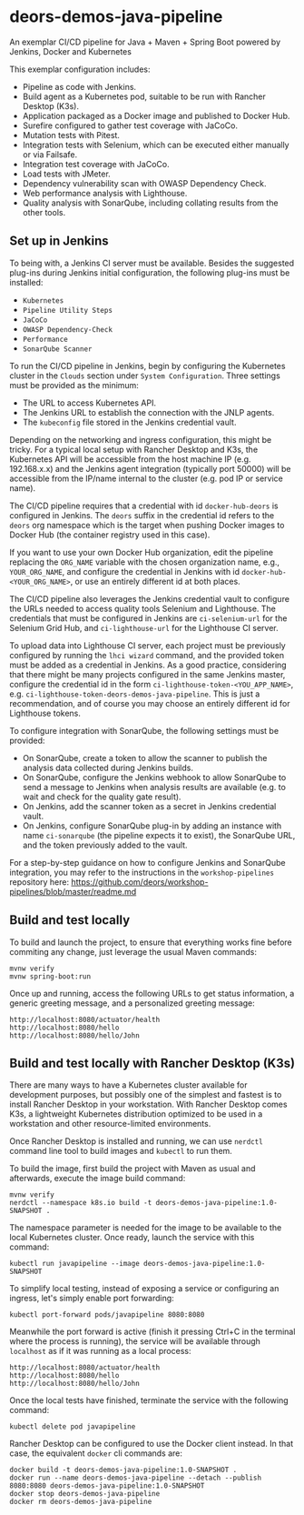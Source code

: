 # deors-demos-java-pipeline

An exemplar CI/CD pipeline for Java + Maven + Spring Boot powered by Jenkins, Docker and Kubernetes

This exemplar configuration includes:

- Pipeline as code with Jenkins.
- Build agent as a Kubernetes pod, suitable to be run with Rancher Desktop (K3s).
- Application packaged as a Docker image and published to Docker Hub.
- Surefire configured to gather test coverage with JaCoCo.
- Mutation tests with Pitest.
- Integration tests with Selenium, which can be executed either manually or via Failsafe.
- Integration test coverage with JaCoCo.
- Load tests with JMeter.
- Dependency vulnerability scan with OWASP Dependency Check.
- Web performance analysis with Lighthouse.
- Quality analysis with SonarQube, including collating results from the other tools.

## Set up in Jenkins

To being with, a Jenkins CI server must be available. Besides the suggested plug-ins during Jenkins initial configuration, the following plug-ins must be installed:

- `Kubernetes`
- `Pipeline Utility Steps`
- `JaCoCo`
- `OWASP Dependency-Check`
- `Performance`
- `SonarQube Scanner`

To run the CI/CD pipeline in Jenkins, begin by configuring the Kubernetes cluster in the `Clouds` section under `System Configuration`. Three settings must be provided as the minimum:

- The URL to access Kubernetes API.
- The Jenkins URL to establish the connection with the JNLP agents.
- The `kubeconfig` file stored in the Jenkins credential vault.

Depending on the networking and ingress configuration, this might be tricky. For a typical local setup with Rancher Desktop and K3s, the Kubernetes API will be accessible from the host machine IP (e.g. 192.168.x.x) and the Jenkins agent integration (typically port 50000) will be accessible from the IP/name internal to the cluster (e.g. pod IP or service name).

The CI/CD pipeline requires that a credential with id `docker-hub-deors` is configured in Jenkins. The `deors` suffix in the credential id refers to the `deors` org namespace which is the target when pushing Docker images to Docker Hub (the container registry used in this case).

If you want to use your own Docker Hub organization, edit the pipeline replacing the `ORG_NAME` variable with the chosen organization name, e.g., `YOUR_ORG_NAME`, and configure the credential in Jenkins with id `docker-hub-<YOUR_ORG_NAME>`, or use an entirely different id at both places.

The CI/CD pipeline also leverages the Jenkins credential vault to configure the URLs needed to access quality tools Selenium and Lighthouse. The credentials that must be configured in Jenkins are `ci-selenium-url` for the Selenium Grid Hub, and `ci-lighthouse-url` for the Lighthouse CI server.

To upload data into Lighthouse CI server, each project must be previously configured by running the `lhci wizard` command, and the provided token must be added as a credential in Jenkins. As a good practice, considering that there might be many projects configured in the same Jenkins master, configure the credential id in the form `ci-lighthouse-token-<YOU_APP_NAME>`, e.g. `ci-lighthouse-token-deors-demos-java-pipeline`. This is just a recommendation, and of course you may choose an entirely different id for Lighthouse tokens.

To configure integration with SonarQube, the following settings must be provided:

- On SonarQube, create a token to allow the scanner to publish the analysis data collected during Jenkins builds.
- On SonarQube, configure the Jenkins webhook to allow SonarQube to send a message to Jenkins when analysis results are available (e.g. to wait and check for the quality gate result).
- On Jenkins, add the scanner token as a secret in Jenkins credential vault.
- On Jenkins, configure SonarQube plug-in by adding an instance with name `ci-sonarqube` (the pipeline expects it to exist), the SonarQube URL, and the token previously added to the vault.

For a step-by-step guidance on how to configure Jenkins and SonarQube integration, you may refer to the instructions in the `workshop-pipelines` repository here: <https://github.com/deors/workshop-pipelines/blob/master/readme.md>

## Build and test locally

To build and launch the project, to ensure that everything works fine before commiting any change, just leverage the usual Maven commands:

    mvnw verify
    mvnw spring-boot:run

Once up and running, access the following URLs to get status information, a generic greeting message, and a personalized greeting message:

    http://localhost:8080/actuator/health
    http://localhost:8080/hello
    http://localhost:8080/hello/John

## Build and test locally with Rancher Desktop (K3s)

There are many ways to have a Kubernetes cluster available for development purposes, but possibly one of the simplest and fastest is to install Rancher Desktop in your workstation. With Rancher Desktop comes K3s, a lightweight Kubernetes distribution optimized to be used in a workstation and other resource-limited environments.

Once Rancher Desktop is installed and running, we can use `nerdctl` command line tool to build images and `kubectl` to run them.

To build the image, first build the project with Maven as usual and afterwards, execute the image build command:

    mvnw verify
    nerdctl --namespace k8s.io build -t deors-demos-java-pipeline:1.0-SNAPSHOT .

The namespace parameter is needed for the image to be available to the local Kubernetes cluster. Once ready, launch the service with this command:

    kubectl run javapipeline --image deors-demos-java-pipeline:1.0-SNAPSHOT

To simplify local testing, instead of exposing a service or configuring an ingress, let's simply enable port forwarding:

    kubectl port-forward pods/javapipeline 8080:8080

Meanwhile the port forward is active (finish it pressing Ctrl+C in the terminal where the process is running), the service will be available through `localhost` as if it was running as a local process:

    http://localhost:8080/actuator/health
    http://localhost:8080/hello
    http://localhost:8080/hello/John

Once the local tests have finished, terminate the service with the following command:

    kubectl delete pod javapipeline

Rancher Desktop can be configured to use the Docker client instead. In that case, the equivalent `docker` cli commands are:

    docker build -t deors-demos-java-pipeline:1.0-SNAPSHOT .
    docker run --name deors-demos-java-pipeline --detach --publish 8080:8080 deors-demos-java-pipeline:1.0-SNAPSHOT
    docker stop deors-demos-java-pipeline
    docker rm deors-demos-java-pipeline
